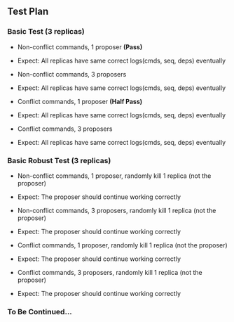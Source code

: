 ## Test Plan
### Basic Test (3 replicas)

* Non-conflict commands, 1 proposer **(Pass)**
 * Expect: All replicas have same correct logs(cmds, seq, deps) eventually

* Non-conflict commands, 3 proposers

 * Expect: All replicas have same correct logs(cmds, seq, deps) eventually

* Conflict commands, 1 proposer **(Half Pass)**

 * Expect: All replicas have same correct logs(cmds, seq, deps) eventually

* Conflict commands, 3 proposers

 * Expect: All replicas have same correct logs(cmds, seq, deps) eventually

### Basic Robust Test (3 replicas)

* Non-conflict commands, 1 proposer, randomly kill 1 replica (not the proposer)

 * Expect: The proposer should continue working correctly

* Non-conflict commands, 3 proposers, randomly kill 1 replica (not the proposer)

 * Expect: The proposer should continue working correctly

* Conflict commands, 1 proposer, randomly kill 1 replica (not the proposer)

 * Expect: The proposer should continue working correctly

* Conflict commands, 3 proposers, randomly kill 1 replica (not the proposer)

 * Expect: The proposer should continue working correctly

### To Be Continued...
 
